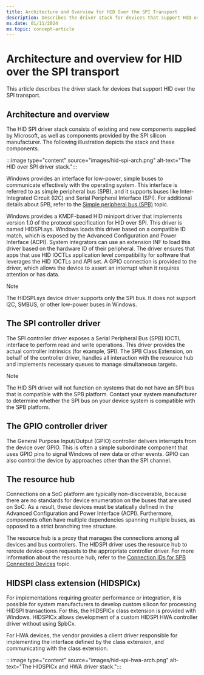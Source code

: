 ```yaml
---
title: Architecture and Overview for HID Over the SPI Transport
description: Describes the driver stack for devices that support HID over the SPI transport.
ms.date: 01/11/2024
ms.topic: concept-article
---
```


# Architecture and overview for HID over the SPI transport

This article describes the driver stack for devices that support HID over the SPI transport.

## Architecture and overview

The HID SPI driver stack consists of existing and new components supplied by Microsoft, as well as components provided by the SPI silicon manufacturer. The following illustration depicts the stack and these components.

:::image type="content" source="images/hid-spi-arch.png" alt-text="The HID over SPI driver stack.":::

Windows provides an interface for low-power, simple buses to communicate effectively with the operating system. This interface is referred to as simple peripheral bus (SPB), and it supports buses like Inter-Integrated Circuit (I2C) and Serial Peripheral Interface (SPI). For additional details about SPB, refer to the [Simple peripheral bus (SPB)](../bringup/simple-peripheral-bus--spb-.md) topic.

Windows provides a KMDF-based HID miniport driver that implements version 1.0 of the protocol specification for HID over SPI. This driver is named HIDSPI.sys. Windows loads this driver based on a compatible ID match, which is exposed by the Advanced Configuration and Power Interface (ACPI). System integrators can use an extension INF to load this driver based on the hardware ID of their peripheral. The driver ensures that apps that use HID IOCTLs application level compatibility for software that leverages the HID IOCTLs and API set. A GPIO connection is provided to the driver, which allows the device to assert an interrupt when it requires attention or has data.

> [!NOTE]
> The HIDSPI.sys device driver supports only the SPI bus. It does not support I2C, SMBUS, or other low-power buses in Windows.

## The SPI controller driver

The SPI controller driver exposes a Serial Peripheral Bus (SPB) IOCTL interface to perform read and write operations. This driver provides the actual controller intrinsics (for example, SPI). The SPB Class Extension, on behalf of the controller driver, handles all interaction with the resource hub and implements necessary queues to manage simultaneous targets.

> [!NOTE]
> The HID SPI driver will not function on systems that do not have an SPI bus that is compatible with the SPB platform. Contact your system manufacturer to determine whether the SPI bus on your device system is compatible with the SPB platform.

## The GPIO controller driver

The General Purpose Input/Output (GPIO) controller delivers interrupts from the device over GPIO. This is often a simple subordinate component that uses GPIO pins to signal Windows of new data or other events. GPIO can also control the device by approaches other than the SPI channel.

## The resource hub

Connections on a SoC platform are typically non-discoverable, because there are no standards for device enumeration on the buses that are used on SoC. As a result, these devices must be statically defined in the Advanced Configuration and Power Interface (ACPI). Furthermore, components often have multiple dependencies spanning multiple buses, as opposed to a strict branching tree structure.

The resource hub is a proxy that manages the connections among all devices and bus controllers. The HIDSPI driver uses the resource hub to reroute device-open requests to the appropriate controller driver. For more information about the resource hub, refer to the [Connection IDs for SPB Connected Devices](../spb/connection-ids-for-spb-connected-peripheral-devices.md) topic.

## HIDSPI class extension (HIDSPICx)

For implementations requiring greater performance or integration, it is possible for system manufacturers to develop custom silicon for processing HIDSPI transactions. For this, the HIDSPICx class extension is provided with Windows. HIDSPICx allows development of a custom HIDSPI HWA controller driver without using SpbCx.

For HWA devices, the vendor provides a client driver responsible for implementing the interface defined by the class extension, and communicating with the class extension.

:::image type="content" source="images/hid-spi-hwa-arch.png" alt-text="The HIDSPICx and HWA driver stack.":::

